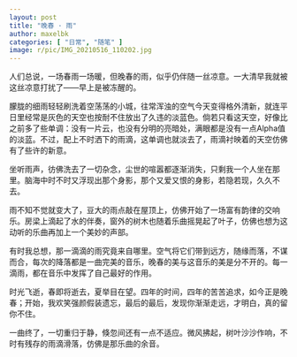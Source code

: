 ```yaml
---
layout: post
title: "晚春 · 雨"
author: maxelbk
categories: [ "日常", "随笔" ]
image: r/pic/IMG_20210516_110202.jpg
---
```


人们总说，一场春雨一场暖，但晚春的雨，似乎仍伴随一丝凉意。一大清早我就被这丝凉意打扰了——早上是被冻醒的。

朦胧的细雨轻轻刷洗着空荡荡的小城<!--MORE-->，往常浑浊的空气今天变得格外清新，就连平日里经常是灰色的天空也按耐不住放出了久违的淡蓝色。倘若只看这天空，好像比之前多了些单调：没有一片云，也没有分明的亮暗处，满眼都是没有一点Alpha值的淡蓝。不过，配上不时洒下的雨滴，这单调也就淡去了，雨滴衬映着的天空仿佛有了些许的新意。

坐听雨声，彷佛洗去了一切杂念，尘世的喧嚣都逐渐消失，只剩我一个人坐在那里。脑海中时不时又浮现出那个身影，那个又爱又恨的身影，若隐若现，久久不去。

雨不知不觉就变大了，豆大的雨点敲在屋顶上，仿佛开始了一场富有韵律的交响乐。房梁上滴起了水的伴奏，窗外的树木也随着乐曲摇晃起了叶子，仿佛也想为这动听的乐曲再加上一个美妙的声部。

有时我总想，那一滴滴的雨究竟来自哪里。空气将它们带到远方，随缘而落，不谋而合，每次的降落都是一曲完美的音乐，晚春的美与这音乐的美是分不开的。每一滴雨，都在音乐中发挥了自己最好的作用。

时光飞逝，春即将逝去，夏举目在望。四年的时间，四年的苦苦追求，如今正是晚春；开始，我欢笑强颜假装遗忘，最后的最后，发现你渐渐走远，才明白，真的留你不住。

一曲终了，一切重归于静，倏忽间还有一点不适应。微风拂起，树叶沙沙作响，不时有残存的雨滴滑落，仿佛是那乐曲的余音。

